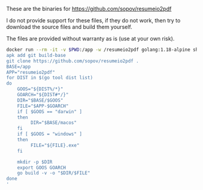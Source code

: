 These are the binaries for https://github.com/sopov/resumeio2pdf

I do not provide support for these files, if they do not work, then try to download the source files and build them yourself.

The files are provided without warranty as is (use at your own risk).

```bash
docker run --rm -it -v $PWD:/app -w /resumeio2pdf golang:1.18-alpine sh -c '
apk add git build-base
git clone https://github.com/sopov/resumeio2pdf .
BASE=/app
APP="resumeio2pdf"
for DIST in $(go tool dist list)
do
    GOOS="${DIST%/*}"
    GOARCH="${DIST#*/}"
    DIR="$BASE/$GOOS"
    FILE="$APP-$GOARCH"
    if [ $GOOS == "darwin" ]
    then
         DIR="$BASE/macos"
    fi
    if [ $GOOS = "windows" ]
    then
         FILE="${FILE}.exe"
    fi

    mkdir -p $DIR
    export GOOS GOARCH
    go build -v -o "$DIR/$FILE"
done
'
```
